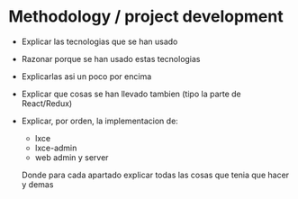 # Methodology / project development
- Explicar las tecnologias que se han usado
- Razonar porque se han usado estas tecnologias
- Explicarlas asi un poco por encima
- Explicar que cosas se han llevado tambien (tipo la parte de React/Redux)

- Explicar, por orden, la implementacion de:
  - lxce
  - lxce-admin
  - web admin y server
  
  Donde para cada apartado explicar todas las cosas que tenia que hacer 
  y demas



